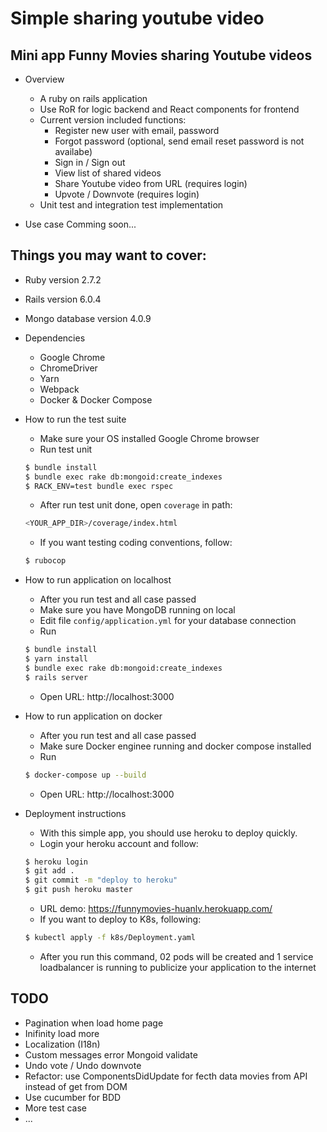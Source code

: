 # Simple sharing youtube video

## Mini app Funny Movies sharing Youtube videos
* Overview
  - A ruby on rails application
  - Use RoR for logic backend and React components for frontend
  - Current version included functions:
    + Register new user with email, password
    + Forgot password (optional, send email reset password is not availabe)
    + Sign in / Sign out
    + View list of shared videos
    + Share Youtube video from URL (requires login)
    + Upvote / Downvote (requires login)
  - Unit test and integration test implementation

* Use case
  Comming soon...


## Things you may want to cover:

* Ruby version
  2.7.2

* Rails version
  6.0.4

* Mongo database version
  4.0.9

* Dependencies
  - Google Chrome
  - ChromeDriver
  - Yarn
  - Webpack
  - Docker & Docker Compose

* How to run the test suite
  - Make sure your OS installed Google Chrome browser
  - Run test unit
  ```bash
  $ bundle install
  $ bundle exec rake db:mongoid:create_indexes
  $ RACK_ENV=test bundle exec rspec
  ```
  - After run test unit done, open `coverage` in path:
  ```bash
  <YOUR_APP_DIR>/coverage/index.html
  ```

  - If you want testing coding conventions, follow:
  ```bash
  $ rubocop
  ```

* How to run application on localhost
  - After you run test and all case passed
  - Make sure you have MongoDB running on local
  - Edit file `config/application.yml` for your database connection
  - Run
  ```bash
  $ bundle install
  $ yarn install
  $ bundle exec rake db:mongoid:create_indexes
  $ rails server
  ```

  - Open URL: http://localhost:3000

* How to run application on docker
  - After you run test and all case passed
  - Make sure Docker enginee running and docker compose installed
  - Run
  ```bash
  $ docker-compose up --build
  ```

  - Open URL: http://localhost:3000

* Deployment instructions
  - With this simple app, you should use heroku to deploy quickly.
  - Login your heroku account and follow:
  ```bash
  $ heroku login
  $ git add .
  $ git commit -m "deploy to heroku"
  $ git push heroku master
  ```
  - URL demo: <https://funnymovies-huanlv.herokuapp.com/>
  - If you want to deploy to K8s, following:
  ```bash
  $ kubectl apply -f k8s/Deployment.yaml
  ```

  - After you run this command, 02 pods will be created and 1 service loadbalancer is running to publicize your application to the internet

## TODO
  - Pagination when load home page
  - Inifinity load more
  - Localization (I18n)
  - Custom messages error Mongoid validate
  - Undo vote / Undo downvote
  - Refactor: use ComponentsDidUpdate for fecth data movies from API instead of get from DOM
  - Use cucumber for BDD
  - More test case
  - ...
